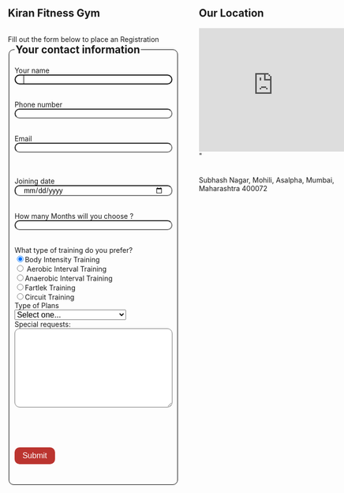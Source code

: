    
  <html>
    <head>
      <style>
         
body {
	font-family: Arial, Helvetica, sans-serif;
  background-color: #EFB106;
	margin: 0;
	padding: 0;
}
.wrapper {
	width: 80%;
	margin: 0 auto;
	padding: 1em; 
	display: flex;
	flex-flow: row nowrap;
}
section {
	flex-basis: 57%;
	margin-right: 10%;
}
aside {
	flex-basis: 33%;
}
p, [for="abtype"] {
	margin-bottom: 0;
	margin-top: 2rem;
}
fieldset, #abtype {
	margin-bottom: 2rem;
} 
fieldset {
	border: 1px solid black;
	border-radius: 10px;
}
legend {
	font-weight: bold;
	font-size: 1.3rem;
	margin-top: 1.5rem;
	margin-bottom: 1rem;
	display: block;
}
label {
	display: block;
}
input:not([type="radio"]):not([type="checkbox"]), 
textarea {
	display: block;
	margin-bottom: 2rem;
	width: 20rem;
	font-family: Arial, Helvetica, sans-serif;
	font-size: 1em;
	border-radius: 10px;
	padding: 0 1rem;
}
textarea {
	height: 10rem;
	padding: 1rem;
}
select {
	font-size: 1rem;
}
button {
	margin: 2rem 0;
	background-color: #BB342F;
	color: white;
	border: none;
	font-size: 1rem;
	padding: 0.5rem 1rem;
	border-radius: 10px;
}
button:hover {
	background-color: #9A2B27;
}
        </style>
      </head>
    <body>  
	<div class="wrapper">
		<section>
      <h1>Kiran Fitness Gym</h1>
      <p>Fill out the form below to place an Registration</p>
			<form method="POST" action="https://e3vwdl4bpd.execute-api.us-west-2.amazonaws.com/default/API2SES">
				<fieldset>
					<legend>Your contact information</legend>
					<label for="name">Your name </label>
					<input type="text" id="name" name="name" autofocus>
					<label for="phone">Phone number</label>
					<input type="tel" id="phone" name="phone"  >
					<label for="email">Email</label>
					<input type="email" id="email" name="email">					 
          <label for="date">Joining date</label>
					<input type="date" id="date" name="date">
          <label for="qty">How many Months will you choose ?<label>
					<input type="number" id="qty" name="qty" min="1" max="12">
            <p>What type of training do you prefer?</p>
					<label>
						<input type="radio" name="ufotype" value="kk" checked>Body Intensity Training
					</label>
					<label>
						<input type="radio" name="ufotype" value="kk1"> Aerobic Interval Training
					</label>
					<label>
						<input type="radio" name="ufotype" value="kk2">Anaerobic Interval Training    
					</label>
					<label>
						<input type="radio" name="ufotype" value="kk3">Fartlek Training
					</label>
					<label>
						<input type="radio" name="ufotype" value="any">Circuit Training               
					</label>
					<label for="kiran">Type of Plans  </label>
					<select id="kiran" name="kiran">
            <option selected>Select one...</option>
						<option value="tour">1 Month $50             </option>
						<option value="dinner">3 Months $100 (save $50)   </option>
            <option value="dance">6 Months $225 (save $75)</option>
            <option value="whales">12 Months $500 (save $100)</option>
					</select>
			<label for="comments">Special requests:</label>
					<textarea id="comments" name="comments"></textarea>		 
			<input id="send_to" type="hidden" name="send_to" value="yourEmailHere">
					<button type="submit">Submit</button>
				</fieldset>
			</form>
		</section>
        <aside>
          <h1>Our Location</h1>
          <iframe src="https://www.google.com/maps/embed?pb=!1m18!1m12!1m3!1d3770.1091937159376!2d72.89627031421314!3d19.10286505609325!2m3!1f0!2f0!3f0!3m2!1i1024!2i768!4f13.1!3m3!1m2!1s0x3be7c9d98d504637%3A0x103babc83c2630b0!2sKiran%20Gym!5e0!3m2!1sen!2sin!4v1602441582199!5m2!1sen!2sin" width="300" height="250" frameborder="0" style="border:0;" allowfullscreen="" aria-hidden="false" tabindex="0"></iframe>"
		 <p>Subhash Nagar, Mohili, Asalpha, Mumbai, Maharashtra 400072</p>
	</div>
	<script src="js/forms.js"></script>   
</body>
</html>
